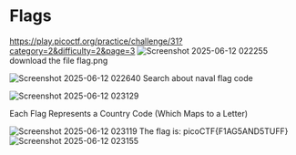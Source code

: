 # Flags

 https://play.picoctf.org/practice/challenge/31?category=2&difficulty=2&page=3
![Screenshot 2025-06-12 022255](https://github.com/user-attachments/assets/43f52d65-f941-4bc7-81e7-2c0d3cd5980a)
 download the file flag.png
 
![Screenshot 2025-06-12 022640](https://github.com/user-attachments/assets/ad88666c-6f8a-4c76-9ac9-65ebc137ae79)
Search about naval flag code

![Screenshot 2025-06-12 023129](https://github.com/user-attachments/assets/0f575086-f3e6-4ed3-bc8c-3b164af5cb33)

Each Flag Represents a Country Code (Which Maps to a Letter)

![Screenshot 2025-06-12 023119](https://github.com/user-attachments/assets/fb6baaf6-5606-4657-892a-07556256ddb9)
The flag is: picoCTF{F1AG5AND5TUFF}
![Screenshot 2025-06-12 023155](https://github.com/user-attachments/assets/7c63a2a0-e73d-4cb7-bbaa-794b7d417423)
